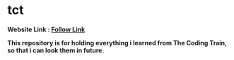 # tct

**Website Link : [Follow Link](https://man-than-shar-ma.github.io/tct/)**

**This repository is for holding everything i learned from The Coding Train, so that i can look them in future.**
